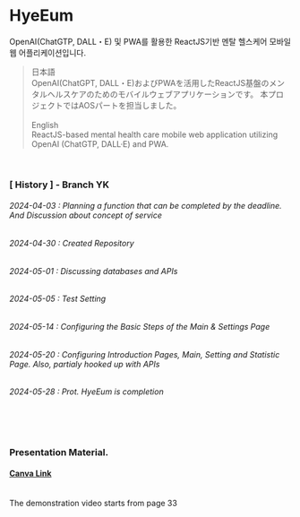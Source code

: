 # HyeEum

OpenAI(ChatGTP, DALL・E) 및 PWA를 활용한 ReactJS기반 멘탈 헬스케어 모바일 웹 어플리케이션입니다.
<br/>
  >日本語
><br/>
  >OpenAI(ChatGPT, DALL・E)およびPWAを活用したReactJS基盤のメンタルヘルスケアのためのモバイルウェブアプリケーションです。 本プロジェクトではAOSパートを担当しました。
  ><br/>
  ><br/>
  >English
><br/>
  >ReactJS-based mental health care mobile web application utilizing OpenAI (ChatGTP, DALL·E) and PWA.
<br/>


### [ History ] - Branch YK

###### 2024-04-03 : Planning a function that can be completed by the deadline. And Discussion about concept of service

###### 2024-04-30 : Created Repository

###### 2024-05-01 : Discussing databases and APIs

###### 2024-05-05 : Test Setting

###### 2024-05-14 : Configuring the Basic Steps of the Main & Settings Page

###### 2024-05-20 : Configuring Introduction Pages, Main, Setting and Statistic Page. Also, partialy hooked up with APIs

###### 2024-05-28 : Prot. HyeEum is completion


<br/>
<br/>

### Presentation Material.
#### [Canva Link](https://www.canva.com/design/DAGGbhw80f8/_AjXGy2L6NZJqOK1R_krLA/view?utm_content=DAGGbhw80f8&utm_campaign=share_your_design&utm_medium=link&utm_source=shareyourdesignpanel)
<br/>
The demonstration video starts from page 33




